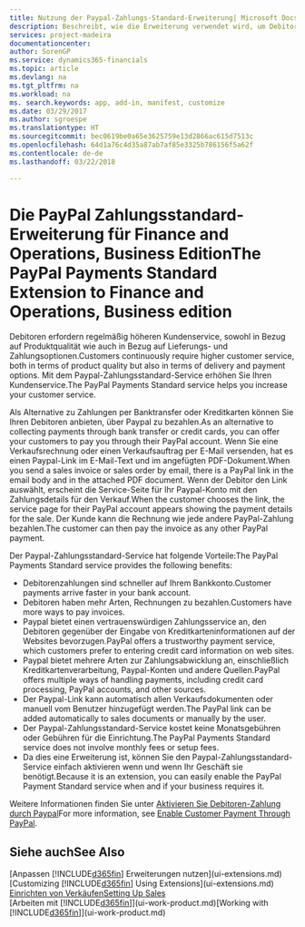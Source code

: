 ```yaml
---
title: Nutzung der Paypal-Zahlungs-Standard-Erweiterung| Microsoft Docs
description: Beschreibt, wie die Erweiterung verwendet wird, um Debitoren zu aktivieren, um Zahlungen mit Paypal zu leisten.
services: project-madeira
documentationcenter: 
author: SorenGP
ms.service: dynamics365-financials
ms.topic: article
ms.devlang: na
ms.tgt_pltfrm: na
ms.workload: na
ms. search.keywords: app, add-in, manifest, customize
ms.date: 03/29/2017
ms.author: sgroespe
ms.translationtype: HT
ms.sourcegitcommit: bec0619be0a65e3625759e13d2866ac615d7513c
ms.openlocfilehash: 64d1a76c4d35a87ab7af85e3325b786156f5a62f
ms.contentlocale: de-de
ms.lasthandoff: 03/22/2018

---
```

# <a name="the-paypal-payments-standard-extension-to-finance-and-operations-business-edition"></a><span data-ttu-id="51584-103">Die PayPal Zahlungsstandard- Erweiterung für Finance and Operations, Business Edition</span><span class="sxs-lookup"><span data-stu-id="51584-103">The PayPal Payments Standard Extension to Finance and Operations, Business edition</span></span> 
<span data-ttu-id="51584-104">Debitoren erfordern regelmäßig höheren Kundenservice, sowohl in Bezug auf Produktqualität wie auch in Bezug auf Lieferungs- und Zahlungsoptionen.</span><span class="sxs-lookup"><span data-stu-id="51584-104">Customers continuously require higher customer service, both in terms of product quality but also in terms of delivery and payment options.</span></span> <span data-ttu-id="51584-105">Mit dem Paypal-Zahlungsstandard-Service erhöhen Sie Ihren Kundenservice.</span><span class="sxs-lookup"><span data-stu-id="51584-105">The PayPal Payments Standard service helps you increase your customer service.</span></span>

<span data-ttu-id="51584-106">Als Alternative zu Zahlungen per Banktransfer oder Kreditkarten können Sie Ihren Debitoren anbieten, über Paypal zu bezahlen.</span><span class="sxs-lookup"><span data-stu-id="51584-106">As an alternative to collecting payments through bank transfer or credit cards, you can offer your customers to pay you through their PayPal account.</span></span> <span data-ttu-id="51584-107">Wenn Sie eine Verkaufsrechnung oder einen Verkaufsauftrag per E-Mail versenden, hat es einen Paypal-Link im E-Mail-Text und im angefügten PDF-Dokument.</span><span class="sxs-lookup"><span data-stu-id="51584-107">When you send a sales invoice or sales order by email, there is a PayPal link in the email body and in the attached PDF document.</span></span> <span data-ttu-id="51584-108">Wenn der Debitor den Link auswählt, erscheint die Service-Seite für Ihr Paypal-Konto mit den Zahlungsdetails für den Verkauf.</span><span class="sxs-lookup"><span data-stu-id="51584-108">When the customer chooses the link, the service page for their PayPal account appears showing the payment details for the sale.</span></span> <span data-ttu-id="51584-109">Der Kunde kann die Rechnung wie jede andere PayPal-Zahlung bezahlen.</span><span class="sxs-lookup"><span data-stu-id="51584-109">The customer can then pay the invoice as any other PayPal payment.</span></span>

<span data-ttu-id="51584-110">Der Paypal-Zahlungsstandard-Service hat folgende Vorteile:</span><span class="sxs-lookup"><span data-stu-id="51584-110">The PayPal Payments Standard service provides the following benefits:</span></span>

* <span data-ttu-id="51584-111">Debitorenzahlungen sind schneller auf Ihrem Bankkonto.</span><span class="sxs-lookup"><span data-stu-id="51584-111">Customer payments arrive faster in your bank account.</span></span>
* <span data-ttu-id="51584-112">Debitoren haben mehr Arten, Rechnungen zu bezahlen.</span><span class="sxs-lookup"><span data-stu-id="51584-112">Customers have more ways to pay invoices.</span></span>
* <span data-ttu-id="51584-113">Paypal bietet einen vertrauenswürdigen Zahlungsservice an, den Debitoren gegenüber der Eingabe von Kreditkarteninformationen auf der Websites bevorzugen.</span><span class="sxs-lookup"><span data-stu-id="51584-113">PayPal offers a trustworthy payment service, which customers prefer to entering credit card information on web sites.</span></span>
* <span data-ttu-id="51584-114">Paypal bietet mehrere Arten zur Zahlungsabwicklung an, einschließlich Kreditkartenverarbeitung, Paypal-Konten und andere Quellen.</span><span class="sxs-lookup"><span data-stu-id="51584-114">PayPal offers multiple ways of handling payments, including credit card processing, PayPal accounts, and other sources.</span></span>
* <span data-ttu-id="51584-115">Der Paypal-Link kann automatisch allen Verkaufsdokumenten oder manuell vom Benutzer hinzugefügt werden.</span><span class="sxs-lookup"><span data-stu-id="51584-115">The PayPal link can be added automatically to sales documents or manually by the user.</span></span>
* <span data-ttu-id="51584-116">Der Paypal-Zahlungsstandard-Service kostet keine Monatsgebühren oder Gebühren für die Einrichtung.</span><span class="sxs-lookup"><span data-stu-id="51584-116">The PayPal Payments Standard service does not involve monthly fees or setup fees.</span></span>
* <span data-ttu-id="51584-117">Da dies eine Erweiterung ist, können Sie den Paypal-Zahlungsstandard-Service einfach aktivieren wenn und wenn Ihr Geschäft sie benötigt.</span><span class="sxs-lookup"><span data-stu-id="51584-117">Because it is an extension, you can easily enable the PayPal Payment Standard service when and if your business requires it.</span></span>  

<span data-ttu-id="51584-118">Weitere Informationen finden Sie unter [Aktivieren Sie Debitoren-Zahlung durch Paypal](sales-how-enable-payment-service-extensions.md)</span><span class="sxs-lookup"><span data-stu-id="51584-118">For more information, see [Enable Customer Payment Through PayPal](sales-how-enable-payment-service-extensions.md).</span></span>

## <a name="see-also"></a><span data-ttu-id="51584-119">Siehe auch</span><span class="sxs-lookup"><span data-stu-id="51584-119">See Also</span></span>
<span data-ttu-id="51584-120">[Anpassen [!INCLUDE[d365fin](includes/d365fin_md.md)] Erweiterungen nutzen](ui-extensions.md)</span><span class="sxs-lookup"><span data-stu-id="51584-120">[Customizing [!INCLUDE[d365fin](includes/d365fin_md.md)] Using Extensions](ui-extensions.md)</span></span>  
[<span data-ttu-id="51584-121">Einrichten von Verkäufen</span><span class="sxs-lookup"><span data-stu-id="51584-121">Setting Up Sales</span></span>](sales-setup-sales.md)  
<span data-ttu-id="51584-122">[Arbeiten mit [!INCLUDE[d365fin](includes/d365fin_md.md)]](ui-work-product.md)</span><span class="sxs-lookup"><span data-stu-id="51584-122">[Working with [!INCLUDE[d365fin](includes/d365fin_md.md)]](ui-work-product.md)</span></span>


